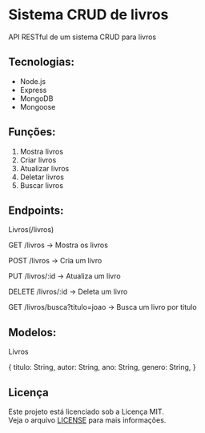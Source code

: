 # Sistema CRUD de livros

API RESTful de um sistema CRUD para livros

## Tecnologias:

* Node.js
* Express
* MongoDB
* Mongoose

## Funções:

1. Mostra livros
2. Criar livros
3. Atualizar livros
4. Deletar livros
5. Buscar livros

## Endpoints:

 Livros(/livros)

GET /livros → Mostra os livros

POST /livros → Cria um livro

PUT /livros/:id → Atualiza um livro

DELETE /livros/:id → Deleta um livro

GET /livros/busca?titulo=joao → Busca um livro por titulo

## Modelos:

 Livros

{
    titulo: String,
    autor: String,
    ano: String,
    genero: String,
}

## Licença

Este projeto está licenciado sob a Licença MIT.  
Veja o arquivo [LICENSE](./LICENSE) para mais informações.

